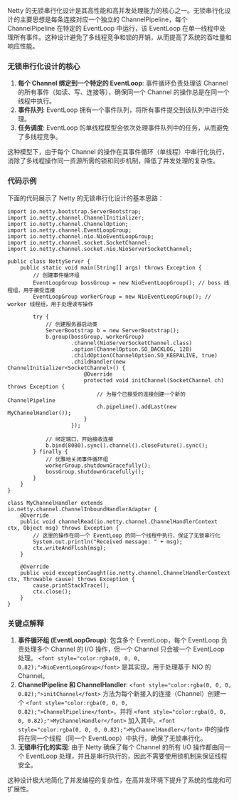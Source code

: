 <font style="color:rgba(0, 0, 0, 0.82);">Netty 的无锁串行化设计是其高性能和高并发处理能力的核心之一。无锁串行化设计的主要思想是每条连接对应一个独立的 ChannelPipeline，每个 ChannelPipeline 在特定的 EventLoop 中运行，该 EventLoop 在单一线程中处理所有事件。这种设计避免了多线程竞争和锁的开销，从而提高了系统的吞吐量和响应性能。</font>

### <font style="color:rgba(0, 0, 0, 0.82);">无锁串行化设计的核心</font>
1. **<font style="color:rgba(0, 0, 0, 0.82);">每个 Channel 绑定到一个特定的 EventLoop</font>**<font style="color:rgba(0, 0, 0, 0.82);">: 事件循环负责处理该 Channel 的所有事件（如读、写、连接等），确保同一个 Channel 的操作总是在同一个线程中执行。</font>
2. **<font style="color:rgba(0, 0, 0, 0.82);">事件队列</font>**<font style="color:rgba(0, 0, 0, 0.82);">: EventLoop 拥有一个事件队列，将所有事件提交到该队列中进行处理。</font>
3. **<font style="color:rgba(0, 0, 0, 0.82);">任务调度</font>**<font style="color:rgba(0, 0, 0, 0.82);">: EventLoop 的单线程模型会依次处理事件队列中的任务，从而避免了多线程竞争。</font>

<font style="color:rgba(0, 0, 0, 0.82);">这种模型下，由于每个 Channel 的操作在其事件循环（单线程）中串行化执行，消除了多线程操作同一资源所需的锁和同步机制，降低了并发处理的复杂性。</font>

### <font style="color:rgba(0, 0, 0, 0.82);">代码示例</font>
<font style="color:rgba(0, 0, 0, 0.82);">下面的代码展示了 Netty 的无锁串行化设计的基本思路：</font>

```plain
import io.netty.bootstrap.ServerBootstrap;  
import io.netty.channel.ChannelInitializer;  
import io.netty.channel.ChannelOption;  
import io.netty.channel.EventLoopGroup;  
import io.netty.channel.nio.NioEventLoopGroup;  
import io.netty.channel.socket.SocketChannel;  
import io.netty.channel.socket.nio.NioServerSocketChannel;  

public class NettyServer {  
    public static void main(String[] args) throws Exception {  
        // 创建事件循环组  
        EventLoopGroup bossGroup = new NioEventLoopGroup(); // boss 线程组，用于接受连接  
        EventLoopGroup workerGroup = new NioEventLoopGroup(); // worker 线程组，用于处理读写操作  

        try {  
            // 创建服务器启动类  
            ServerBootstrap b = new ServerBootstrap();  
            b.group(bossGroup, workerGroup)  
                    .channel(NioServerSocketChannel.class)  
                    .option(ChannelOption.SO_BACKLOG, 128)  
                    .childOption(ChannelOption.SO_KEEPALIVE, true)  
                    .childHandler(new ChannelInitializer<SocketChannel>() {  
                        @Override  
                        protected void initChannel(SocketChannel ch) throws Exception {  
                            // 为每个已接受的连接创建一个新的 ChannelPipeline  
                            ch.pipeline().addLast(new MyChannelHandler());  
                        }  
                    });  

            // 绑定端口，开始接收连接  
            b.bind(8080).sync().channel().closeFuture().sync();  
        } finally {  
            // 优雅地关闭事件循环组  
            workerGroup.shutdownGracefully();  
            bossGroup.shutdownGracefully();  
        }  
    }  
}  

class MyChannelHandler extends io.netty.channel.ChannelInboundHandlerAdapter {  
    @Override  
    public void channelRead(io.netty.channel.ChannelHandlerContext ctx, Object msg) throws Exception {  
        // 这里的操作在同一个 EventLoop 的同一个线程中执行，保证了无锁串行化  
        System.out.println("Received message: " + msg);  
        ctx.writeAndFlush(msg);  
    }  

    @Override  
    public void exceptionCaught(io.netty.channel.ChannelHandlerContext ctx, Throwable cause) throws Exception {  
        cause.printStackTrace();  
        ctx.close();  
    }  
}
```

### <font style="color:rgba(0, 0, 0, 0.82);">关键点解释</font>
1. **<font style="color:rgba(0, 0, 0, 0.82);">事件循环组 (EventLoopGroup)</font>**<font style="color:rgba(0, 0, 0, 0.82);">: 包含多个 EventLoop，每个 EventLoop 负责处理多个 Channel 的 I/O 操作，但一个 Channel 只会被一个 EventLoop 处理。</font><font style="color:rgba(0, 0, 0, 0.82);"> </font>`<font style="color:rgba(0, 0, 0, 0.82);">NioEventLoopGroup</font>`<font style="color:rgba(0, 0, 0, 0.82);"> </font><font style="color:rgba(0, 0, 0, 0.82);">是其实现，用于处理基于 NIO 的 Channel。</font>
2. **<font style="color:rgba(0, 0, 0, 0.82);">ChannelPipeline 和 ChannelHandler</font>**<font style="color:rgba(0, 0, 0, 0.82);">:</font><font style="color:rgba(0, 0, 0, 0.82);"> </font>`<font style="color:rgba(0, 0, 0, 0.82);">initChannel</font>`<font style="color:rgba(0, 0, 0, 0.82);"> </font><font style="color:rgba(0, 0, 0, 0.82);">方法为每个新接入的连接（Channel）创建一个</font><font style="color:rgba(0, 0, 0, 0.82);"> </font>`<font style="color:rgba(0, 0, 0, 0.82);">ChannelPipeline</font>`<font style="color:rgba(0, 0, 0, 0.82);">，并将</font><font style="color:rgba(0, 0, 0, 0.82);"> </font>`<font style="color:rgba(0, 0, 0, 0.82);">MyChannelHandler</font>`<font style="color:rgba(0, 0, 0, 0.82);"> </font><font style="color:rgba(0, 0, 0, 0.82);">加入其中。</font>`<font style="color:rgba(0, 0, 0, 0.82);">MyChannelHandler</font>`<font style="color:rgba(0, 0, 0, 0.82);"> </font><font style="color:rgba(0, 0, 0, 0.82);">中的操作将在同一个线程（同一个 EventLoop）中执行，确保了无锁串行化。</font>
3. **<font style="color:rgba(0, 0, 0, 0.82);">无锁串行化的实现</font>**<font style="color:rgba(0, 0, 0, 0.82);">: 由于 Netty 确保了每个 Channel 的所有 I/O 操作都由同一个 EventLoop 处理，并且是串行执行的，因此不需要使用锁机制来保证线程安全。</font>

<font style="color:rgba(0, 0, 0, 0.82);">这种设计极大地简化了并发编程的复杂性，在高并发环境下提升了系统的性能和可扩展性。</font>

